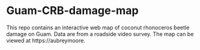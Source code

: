# Guam-CRB-damage-map

This repo contains an interactive web map of coconut rhonoceros beetle damage on Guam.
Data are from a roadside video survey. The map can be viewed at https://aubreymoore.

